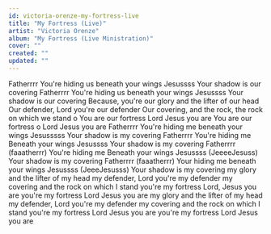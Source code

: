 ```yaml
---
id: victoria-orenze-my-fortress-live
title: "My Fortress (Live)"
artist: "Victoria Orenze"
album: "My Fortress (Live Ministration)"
cover: ""
created: ""
updated: ""
---
```


Fatherrrr
You're hiding us beneath your wings
Jesussss
Your shadow is our covering
Fatherrrr
You're hiding us beneath your wings
Jesussss
Your shadow is our covering
Because, you're our glory and the lifter of our head
Our defender, Lord you're our defender
Our covering, and the rock, the rock on which we stand o
You are our fortress
Lord Jesus you are
You are our fortress o
Lord Jesus you are
Fatherrrr
You're hiding me beneath your wings
Jesusssss
Your shadow is my covering
Fatherrrr
You're hiding me
Beneath your wings
Jesussss
Your shadow is my covering
Fatherrrr (faaatherrr)
You're hiding me
Beneath your wings
Jesussss (JeeeeJesuss)
Your shadow is my covering
Fatherrrr (faaatherrr)
Your hiding me
beneath your wings
Jesussss (JeeeJesusss)
Your shadow is my covering
my glory and the lifter of my head
my defender, Lord you're my defender
my covering and the rock on which I stand
you're my fortress
Lord, Jesus you are
you're my fortress
Lord Jesus you are
my glory and the lifter of my head
my defender, Lord you're my defender
my covering and the rock on which I stand
you're my fortress
Lord Jesus you are
you're my fortress
Lord Jesus you are